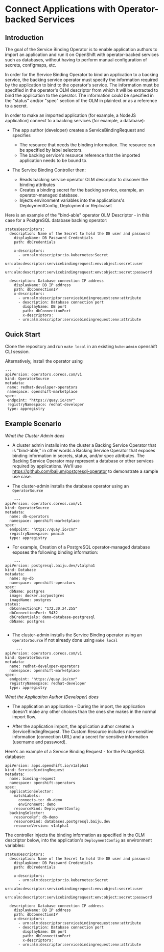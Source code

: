 # Connect Applications with Operator-backed Services

## Introduction

The goal of the Service Binding Operator is to enable application authors to 
import an application and run it on OpenShift with operator-backed services such as 
databases, without having to perform manual configuration of secrets, 
configmaps, etc. 

In order for the Service Binding Operator to bind an application to a backing
service, the backing service operator must specify the information required 
by the application to bind to the operator's service. The information must
be specified in the operator's OLM descriptor from which it will be extracted
to bind the application to the operator. The information could be specified in
the "status" and/or "spec" section of the OLM in plaintext or as a reference 
to a secret.

In order to make an imported application (for example, a NodeJS 
application) connect to a backing services (for example, a database):

* The app author (developer) creates a ServiceBindingRequest and specifies
  * The resource that needs the binding information. The resource can 
be specified by label selectors. 
  * The backing service's resource reference that the imported application 
needs to be bound to.

* The Service Binding Controller then:
  * Reads backing service operator OLM descriptor to discover the binding
    attributes
  * Creates a binding secret for the backing service, example, 
    an operator-managed database.
  * Injects environment variables into the applications's DeploymentConfig,
    Deployment or Replicaset

Here is an example of the "bind-able" operator OLM Descriptor - in this case 
for a PostgreSQL database backing operator:

```yaml:
statusDescriptors:
  description: Name of the Secret to hold the DB user and password
    displayName: DB Password Credentials
    path: dbCredentials

    x-descriptors:
      - urn:alm:descriptor:io.kubernetes:Secret
      - urn:alm:descriptor:servicebindingrequest:env:object:secret:user
      - urn:alm:descriptor:servicebindingrequest:env:object:secret:password

  description: Database connection IP address
    displayName: DB IP address
    path: dbConnectionIP
    x-descriptors:
      - urn:alm:descriptor:servicebindingrequest:env:attribute
      - description: Database connection port
        displayName: DB port
        path: dbConnectionPort
        x-descriptors:
      - urn:alm:descriptor:servicebindingrequest:env:attribute
```

## Quick Start
 
 Clone the repository and run `make local` in an existing 
 `kube:admin` openshift CLI session.

 Alternatively, install the operator using

 ```yaml:
 --- 
apiVersion: operators.coreos.com/v1
kind: OperatorSource
metadata: 
  name: redhat-developer-operators
  namespace: openshift-marketplace
spec: 
  endpoint: "https://quay.io/cnr"
  registryNamespace: redhat-developer
  type: appregistry

```

## Example Scenario

*What the Cluster Admin does*

* A cluster admin installs into the cluster a Backing Service Operator that
 is "bind-able," in other words a Backing Service Operator that exposes binding
 information in secrets, status, and/or spec attributes. The Backing Service 
 Operator may represent a database or other services required by applications.
 We'll use  https://github.com/baijum/postgresql-operator to demonstrate a 
 sample use case.

* The cluster-admin installs the database operator
  using an `OperatorSource`
```yaml:
    --- 
apiVersion: operators.coreos.com/v1
kind: OperatorSource
metadata: 
  name: db-operators
  namespace: openshift-marketplace
spec: 
  endpoint: "https://quay.io/cnr"
  registryNamespace: pmacik
  type: appregistry
```

  * For example, Creation of a PostgreSQL operator-managed database 
 exposes the following binding information: 

```yaml:
    --- 
apiVersion: postgresql.baiju.dev/v1alpha1
kind: Database
metadata: 
  name: my-db
  namespace: openshift-operators
spec: 
  dbName: postgres
  image: docker.io/postgres
  imageName: postgres
status: 
  dbConnectionIP: "172.30.24.255"
  dbConnectionPort: 5432
  dbCredentials: demo-database-postgresql
  dbName: postgres
    
```

* The cluster-admin installs the Service Binding operator
  using an `OperatorSource` if not already done using 
  `make local`

```yaml:
     --- 
apiVersion: operators.coreos.com/v1
kind: OperatorSource
metadata: 
  name: redhat-developer-operators
  namespace: openshift-marketplace
spec: 
  endpoint: "https://quay.io/cnr"
  registryNamespace: redhat-developer
  type: appregistry
```


*What the Application Author (Developer) does*

* The application an application - During the import, the application doesn't
make any other choices than the ones she makes in the normal import flow. 

* After the application import, the application author creates a 
ServiceBindingRequest. The Custom Resource includes non-sensitive 
information (connection URL) and a secret for sensitive information 
(username and password).

Here's an example of a Service Binding Request - for the PostgreSQL database:

```yaml:
apiVersion: apps.openshift.io/v1alpha1
kind: ServiceBindingRequest
metadata:
  name: binding-request
  namespace: openshift-operators
spec:
  applicationSelector:
    matchLabels:
      connects-to: db-demo
      environment: demo
    resourceKind: DeploymentConfig
  backingSelector:
    resourceRef: db-demo
    resourceKind: databases.postgresql.baiju.dev
    resourceVersion: v1alpha1
```

The controller injects the binding information as specified in the OLM descriptor below, into the application's `DeploymentConfig` as environment variables:

```yaml:
statusDescriptors:
  description: Name of the Secret to hold the DB user and password
    displayName: DB Password Credentials
    path: dbCredentials

    x-descriptors:
      - urn:alm:descriptor:io.kubernetes:Secret
      - urn:alm:descriptor:servicebindingrequest:env:object:secret:user
      - urn:alm:descriptor:servicebindingrequest:env:object:secret:password

  description: Database connection IP address
    displayName: DB IP address
    path: dbConnectionIP
    x-descriptors:
      - urn:alm:descriptor:servicebindingrequest:env:attribute
      - description: Database connection port
        displayName: DB port
        path: dbConnectionPort
        x-descriptors:
      - urn:alm:descriptor:servicebindingrequest:env:attribute
```



